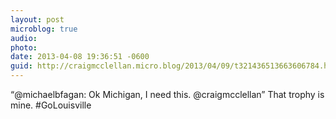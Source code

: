 ```yaml
---
layout: post
microblog: true
audio: 
photo: 
date: 2013-04-08 19:36:51 -0600
guid: http://craigmcclellan.micro.blog/2013/04/09/t321436513663606784.html
---
```

“@michaelbfagan: Ok Michigan, I need this. @craigmcclellan” That trophy is mine. #GoLouisville
